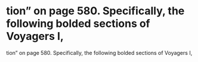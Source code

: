 # tion” on page 580. Specifically, the following bolded sections of  Voyagers  I,

tion” on page 580. Specifically, the following bolded sections of  Voyagers  I,